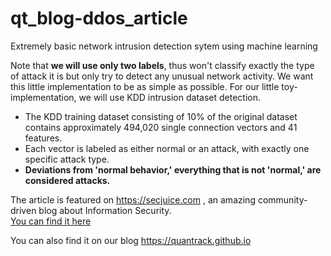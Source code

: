 # qt_blog-ddos_article
Extremely basic network intrusion detection sytem using machine learning

Note that **we will use only two labels**, thus won't classify exactly the type of attack it is but only try to detect any unusual network activity. We want this little implementation to be as simple as possible. For our little toy-implementation, we will use KDD intrusion dataset detection. 

* The KDD training dataset consisting of 10% of the original dataset contains approximately 494,020 single connection vectors and 41 features. 
* Each vector is labeled as either normal or an attack, with exactly one specific attack type. 
* **Deviations from 'normal behavior,' everything that is not 'normal,' are considered attacks.**

The article is featured on https://secjuice.com , an amazing community-driven blog about Information Security.  
[You can find it here](https://www.secjuice.com/deep-learning-cybersecurity/)

You can also find it on our blog https://quantrack.github.io

